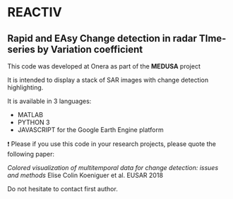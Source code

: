 # REACTIV
## Rapid and EAsy Change detection in radar TIme-series by Variation coefficient


This code was developed at Onera as part of the **MEDUSA** project

It is intended to display a stack of SAR images with change detection highlighting.

It is available in 3 languages:
* MATLAB
* PYTHON 3
* JAVASCRIPT for the Google Earth Engine platform

:exclamation: Please if you use this code in your research projects, please quote the following paper:

*Colored visualization of multitemporal data for change detection: issues and methods*
Elise Colin Koeniguer et al. EUSAR 2018

Do not hesitate to contact first author.

